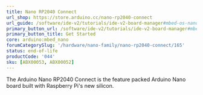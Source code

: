 ```yaml
---
title: Nano RP2040 Connect
url_shop: https://store.arduino.cc/nano-rp2040-connect
url_guide: /software/ide-v2/tutorials/ide-v2-board-manager#mbed-os-nano
primary_button_url: /software/ide-v2/tutorials/ide-v2-board-manager#mbed-os-nano
primary_button_title: Get Started
core: arduino:mbed_nano
forumCategorySlug: '/hardware/nano-family/nano-rp2040-connect/165'
status: end-of-life
productCode: '044'
sku: [ABX00053, ABX00052]
---
```


The Arduino Nano RP2040 Connect is the feature packed Arduino Nano board built with Raspberry Pi's new silicon.